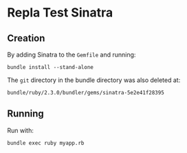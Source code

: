 # Repla Test Sinatra

## Creation

By adding Sinatra to the `Gemfile` and running:

	bundle install --stand-alone

The `git` directory in the bundle directory was also deleted at:

	bundle/ruby/2.3.0/bundler/gems/sinatra-5e2e41f28395

## Running

Run with:

	bundle exec ruby myapp.rb
